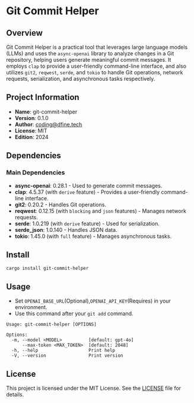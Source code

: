 # Git Commit Helper

## Overview
Git Commit Helper is a practical tool that leverages large language models (LLMs) and uses the `async-openai` library to analyze changes in a Git repository, helping users generate meaningful commit messages. It employs `clap` to provide a user-friendly command-line interface, and also utilizes `git2`, `reqwest`, `serde`, and `tokio` to handle Git operations, network requests, serialization, and asynchronous tasks respectively.

## Project Information
- **Name**: git-commit-helper
- **Version**: 0.1.0
- **Author**: coding@dfine.tech
- **License**: MIT
- **Edition**: 2024

## Dependencies
### Main Dependencies
- **async-openai**: 0.28.1 - Used to generate commit messages.
- **clap**: 4.5.37 (with `derive` feature) - Provides a user-friendly command-line interface.
- **git2**: 0.20.2 - Handles Git operations.
- **reqwest**: 0.12.15 (with `blocking` and `json` features) - Manages network requests.
- **serde**: 1.0.219 (with `derive` feature) - Used for serialization.
- **serde_json**: 1.0.140 - Handles JSON data.
- **tokio**: 1.45.0 (with `full` feature) - Manages asynchronous tasks.

## Install
```
cargo install git-commit-helper
```

## Usage
- Set `OPENAI_BASE_URL`(Optional),`OPENAI_API_KEY`(Requires) in your environment.
- Use this command after your `git add` command.
```
Usage: git-commit-helper [OPTIONS]

Options:
  -m, --model <MODEL>          [default: gpt-4o]
      --max-token <MAX_TOKEN>  [default: 2048]
  -h, --help                   Print help
  -V, --version                Print version
```

## License
This project is licensed under the MIT License. See the [LICENSE](LICENSE) file for details.
